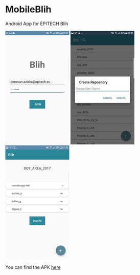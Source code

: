 # MobileBlih

Android App for EPITECH Blih

![alt text](https://github.com/Epi-Tools/MobileBlih/blob/master/ScreenShots/Screenshot_20171231-012139.png)           ![alt text](https://github.com/Epi-Tools/MobileBlih/blob/master/ScreenShots/Screenshot_20171231-012153.png)           ![alt text](https://github.com/Epi-Tools/MobileBlih/blob/master/ScreenShots/Screenshot_20171231-012248.png)

You can find the APK [here](https://github.com/Epi-Tools/MobileBlih/releases)
